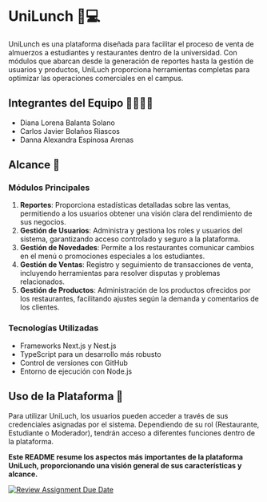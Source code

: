 # UniLunch 🍱💻

UniLunch es una plataforma diseñada para facilitar el proceso de venta de almuerzos a estudiantes y restaurantes dentro de la universidad. Con módulos que abarcan desde la generación de reportes hasta la gestión de usuarios y productos, UniLuch proporciona herramientas completas para optimizar las operaciones comerciales en el campus.

## Integrantes del Equipo 👩‍💻👨‍💻

- Diana Lorena Balanta Solano
- Carlos Javier Bolaños Riascos
- Danna Alexandra Espinosa Arenas

## Alcance 🎯

### Módulos Principales

1. **Reportes**: Proporciona estadísticas detalladas sobre las ventas, permitiendo a los usuarios obtener una visión clara del rendimiento de sus negocios.
2. **Gestión de Usuarios**: Administra y gestiona los roles y usuarios del sistema, garantizando acceso controlado y seguro a la plataforma.
3. **Gestión de Novedades**: Permite a los restaurantes comunicar cambios en el menú o promociones especiales a los estudiantes.
4. **Gestión de Ventas**: Registro y seguimiento de transacciones de venta, incluyendo herramientas para resolver disputas y problemas relacionados.
5. **Gestión de Productos**: Administración de los productos ofrecidos por los restaurantes, facilitando ajustes según la demanda y comentarios de los clientes.

### Tecnologías Utilizadas

- Frameworks Next.js y Nest.js
- TypeScript para un desarrollo más robusto
- Control de versiones con GitHub
- Entorno de ejecución con Node.js

## Uso de la Plataforma 🚀

Para utilizar UniLuch, los usuarios pueden acceder a través de sus credenciales asignadas por el sistema. Dependiendo de su rol (Restaurante, Estudiante o Moderador), tendrán acceso a diferentes funciones dentro de la plataforma.


**Este README resume los aspectos más importantes de la plataforma UniLuch, proporcionando una visión general de sus características y alcance.**

[![Review Assignment Due Date](https://classroom.github.com/assets/deadline-readme-button-24ddc0f5d75046c5622901739e7c5dd533143b0c8e959d652212380cedb1ea36.svg)](https://classroom.github.com/a/citunHee)
